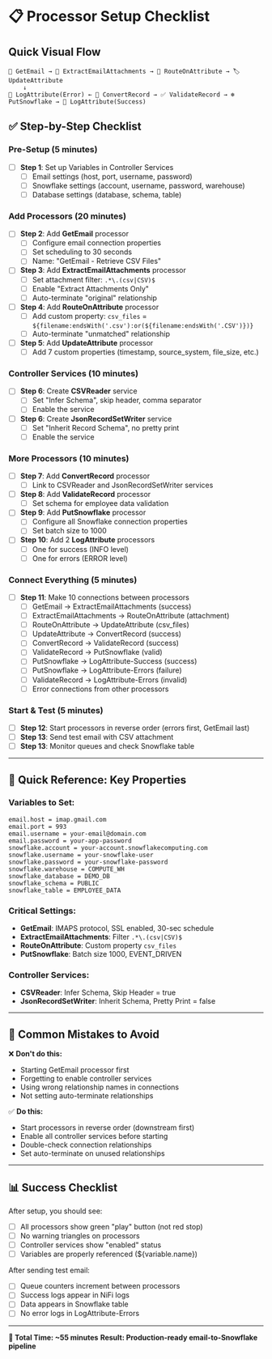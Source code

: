 # 📋 Processor Setup Checklist

## Quick Visual Flow
```
📧 GetEmail → 📎 ExtractEmailAttachments → 🔀 RouteOnAttribute → 🏷️ UpdateAttribute 
    ↓
📝 LogAttribute(Error) ← 🔄 ConvertRecord → ✅ ValidateRecord → ❄️ PutSnowflake → 📝 LogAttribute(Success)
```

## ✅ Step-by-Step Checklist

### **Pre-Setup (5 minutes)**
- [ ] **Step 1**: Set up Variables in Controller Services
  - [ ] Email settings (host, port, username, password)
  - [ ] Snowflake settings (account, username, password, warehouse)
  - [ ] Database settings (database, schema, table)

### **Add Processors (20 minutes)**
- [ ] **Step 2**: Add **GetEmail** processor
  - [ ] Configure email connection properties
  - [ ] Set scheduling to 30 seconds
  - [ ] Name: "GetEmail - Retrieve CSV Files"

- [ ] **Step 3**: Add **ExtractEmailAttachments** processor  
  - [ ] Set attachment filter: `.*\.(csv|CSV)$`
  - [ ] Enable "Extract Attachments Only"
  - [ ] Auto-terminate "original" relationship

- [ ] **Step 4**: Add **RouteOnAttribute** processor
  - [ ] Add custom property: `csv_files` = `${filename:endsWith('.csv'):or(${filename:endsWith('.CSV')})}`
  - [ ] Auto-terminate "unmatched" relationship

- [ ] **Step 5**: Add **UpdateAttribute** processor
  - [ ] Add 7 custom properties (timestamp, source_system, file_size, etc.)

### **Controller Services (10 minutes)**
- [ ] **Step 6**: Create **CSVReader** service
  - [ ] Set "Infer Schema", skip header, comma separator
  - [ ] Enable the service

- [ ] **Step 6**: Create **JsonRecordSetWriter** service  
  - [ ] Set "Inherit Record Schema", no pretty print
  - [ ] Enable the service

### **More Processors (10 minutes)**
- [ ] **Step 7**: Add **ConvertRecord** processor
  - [ ] Link to CSVReader and JsonRecordSetWriter services

- [ ] **Step 8**: Add **ValidateRecord** processor
  - [ ] Set schema for employee data validation

- [ ] **Step 9**: Add **PutSnowflake** processor
  - [ ] Configure all Snowflake connection properties
  - [ ] Set batch size to 1000

- [ ] **Step 10**: Add 2 **LogAttribute** processors
  - [ ] One for success (INFO level)
  - [ ] One for errors (ERROR level)

### **Connect Everything (5 minutes)**
- [ ] **Step 11**: Make 10 connections between processors
  - [ ] GetEmail → ExtractEmailAttachments (success)
  - [ ] ExtractEmailAttachments → RouteOnAttribute (attachment)
  - [ ] RouteOnAttribute → UpdateAttribute (csv_files)
  - [ ] UpdateAttribute → ConvertRecord (success)
  - [ ] ConvertRecord → ValidateRecord (success)
  - [ ] ValidateRecord → PutSnowflake (valid)
  - [ ] PutSnowflake → LogAttribute-Success (success)
  - [ ] PutSnowflake → LogAttribute-Errors (failure)
  - [ ] ValidateRecord → LogAttribute-Errors (invalid)
  - [ ] Error connections from other processors

### **Start & Test (5 minutes)**
- [ ] **Step 12**: Start processors in reverse order (errors first, GetEmail last)
- [ ] **Step 13**: Send test email with CSV attachment
- [ ] **Step 13**: Monitor queues and check Snowflake table

---

## 🔧 **Quick Reference: Key Properties**

### **Variables to Set:**
```
email.host = imap.gmail.com
email.port = 993
email.username = your-email@domain.com
email.password = your-app-password
snowflake.account = your-account.snowflakecomputing.com
snowflake.username = your-snowflake-user
snowflake.password = your-snowflake-password
snowflake.warehouse = COMPUTE_WH
snowflake_database = DEMO_DB
snowflake_schema = PUBLIC
snowflake_table = EMPLOYEE_DATA
```

### **Critical Settings:**
- **GetEmail**: IMAPS protocol, SSL enabled, 30-sec schedule
- **ExtractEmailAttachments**: Filter `.*\.(csv|CSV)$`
- **RouteOnAttribute**: Custom property `csv_files`
- **PutSnowflake**: Batch size 1000, EVENT_DRIVEN

### **Controller Services:**
- **CSVReader**: Infer Schema, Skip Header = true
- **JsonRecordSetWriter**: Inherit Schema, Pretty Print = false

---

## 🚨 **Common Mistakes to Avoid**

❌ **Don't do this:**
- Starting GetEmail processor first
- Forgetting to enable controller services
- Using wrong relationship names in connections
- Not setting auto-terminate relationships

✅ **Do this:**
- Start processors in reverse order (downstream first)
- Enable all controller services before starting
- Double-check connection relationships
- Set auto-terminate on unused relationships

---

## 📊 **Success Checklist**

After setup, you should see:
- [ ] All processors show green "play" button (not red stop)
- [ ] No warning triangles on processors
- [ ] Controller services show "enabled" status
- [ ] Variables are properly referenced (${variable.name})

After sending test email:
- [ ] Queue counters increment between processors
- [ ] Success logs appear in NiFi logs
- [ ] Data appears in Snowflake table
- [ ] No error logs in LogAttribute-Errors

---

**🎯 Total Time: ~55 minutes**
**Result: Production-ready email-to-Snowflake pipeline**